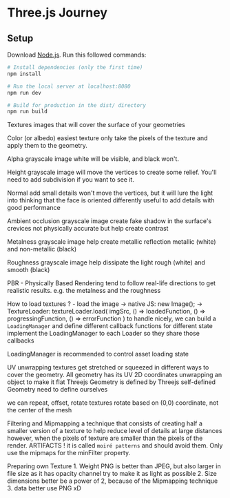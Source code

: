 # Three.js Journey

## Setup
Download [Node.js](https://nodejs.org/en/download/).
Run this followed commands:

``` bash
# Install dependencies (only the first time)
npm install

# Run the local server at localhost:8080
npm run dev

# Build for production in the dist/ directory
npm run build
```

Textures
    images that will cover the surface of your geometries

Color (or albedo)
    easiest texture
    only take the pixels of the texture and apply them to the geometry.

Alpha
    grayscale image
    white will be visible, and black won't.

Height
    grayscale image
    will move the vertices to create some relief.
    You'll need to add subdivision if you want to see it.

Normal
    add small details
    won't move the vertices, but it will lure the light into thinking that the face is oriented differently
    useful to add details with good performance

Ambient occlusion
    grayscale image
    create fake shadow in the surface's crevices
    not physically accurate but help create contrast

Metalness
    grayscale image
    help create metallic reflection
    metallic (white) and non-metallic (black)

Roughness
    grayscale image
    help dissipate the light
    rough (white) and smooth (black)

PBR - Physically Based Rendering
    tend to follow real-life directions to get realistic results.
    e.g. the metalness and the roughness


How to load textures ?
    - load the image
        -> native JS: new Image();
        -> TextureLoader:
            textureLoader.load(
                imgSrc,
                () => loadedFunction,
                () => progressingFunction,
                () => errorFunction
            )
            to handle nicely, we can build a `LoadingManager` and define different callback functions for different state
            implement the LoadingManager to each Loader so they share those callbacks

LoadingManager is recommended to control asset loading state

UV unwrapping
    textures get stretched or squeezed in different ways to cover the geometry.
    All geometry has its UV 2D coordinates
        unwrapping an object to make it flat
        Threejs Geometry is defined by Threejs
        self-defined Geometry need to define ourselves

we can repeat, offset, rotate textures
    rotate based on (0,0) coordinate, not the center of the mesh

Filtering and Mipmapping
    a technique that consists of creating half a smaller version of a texture
        to help reduce level of details at large distances
    however, when the pixels of texture are smaller than the pixels of the render.
    ARTIFACTS !
    it is called `moiré patterns` and should avoid them.
    Only use the mipmaps for the minFilter property.

Preparing own Texture
    1. Weight
        PNG is better than JPEG, but also larger in file size as it has opacity channel
        try to make it as light as possible
    2. Size
        dimensions better be a power of 2, because of the Mipmapping technique
    3. data
        better use PNG xD

